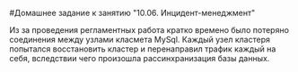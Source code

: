 #Домашнее задание к занятию "10.06. Инцидент-менеджмент"

Из за проведения регламентных работа кратко времено было потеряно соединения между узлами класмета MySql. Каждый узел кластеря попытался восстановить кластер и перенаправил трафик каждый на себя, вследствии чего произошла рассинхранизация базы данных.